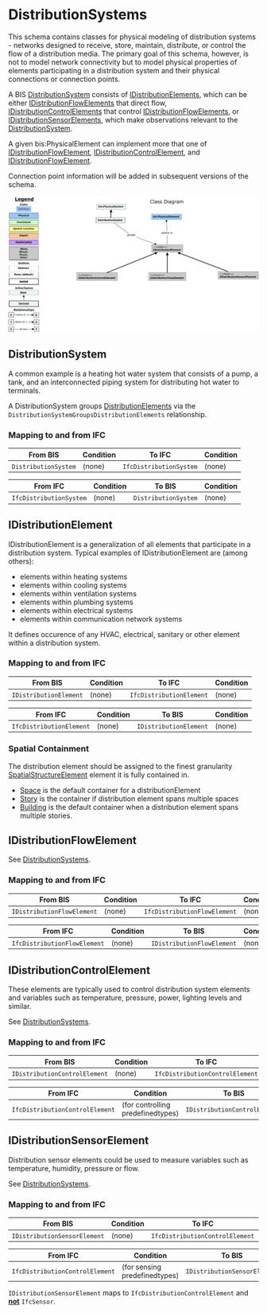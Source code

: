 ﻿---
noEditThisPage: true
remarksTarget: DistributionSystems.ecschema.md
---

# DistributionSystems

This schema contains classes for physical modeling of distribution systems - networks designed to receive, store, maintain, distribute, or control the flow of a distribution media. The primary goal of this schema, however, is not to model network connectivity but to model physical properties of elements participating in a distribution system and their physical connections or connection points.

A BIS [DistributionSystem](#distributionsystem) consists of [IDistributionElements](#idistributionelement), which can be either [IDistributionFlowElements](#idistributionflowelement) that direct flow, [IDistributionControlElements](#idistributioncontrolelement) that control [IDistributionFlowElements](#idistributionflowelement), or [IDistributionSensorElements](#idistributionsensorelement), which make observations relevant to the [DistributionSystem](#distributionsystem).

A given bis:PhysicalElement can implement more that one of [IDistributionFlowElement](#idistributionflowelement), [IDistributionControlElement](#idistributioncontrolelement), and [IDistributionFlowElement](#idistributionflowelement).

Connection point information will be added in subsequent versions of the schema.

![Class and Instance Diagrams](./media/distributionsystems.png)

## DistributionSystem

A common example is a heating hot water system that consists of a pump, a tank, and an interconnected piping system for distributing hot water to terminals.

A DistributionSystem groups [DistributionElements](#IDistributionElement) via the `DistributionSystemGroupsDistributionElements` relationship.

### Mapping to and from IFC

| From BIS    | Condition | To IFC    | Condition |
| ----------- | --------- | --------- | --------- |
| `DistributionSystem`  | (none) | `IfcDistributionSystem` | (none) |

| From IFC  | Condition | To BIS    | Condition |
| --------- | --------- | --------- | --------- |
| `IfcDistributionSystem` | (none) | `DistributionSystem` | (none) |

## IDistributionElement

IDistributionElement is a generalization of all elements that participate in a distribution system. Typical examples of IDistributionElement are (among others):

- elements within heating systems
- elements within cooling systems
- elements within ventilation systems
- elements within plumbing systems
- elements within electrical systems
- elements within communication network systems

It defines occurence of any HVAC, electrical, sanitary or other element within a distribution system.

### Mapping to and from IFC

| From BIS    | Condition | To IFC    | Condition |
| ----------- | --------- | --------- | --------- |
| `IDistributionElement`  | (none) | `IfcDistributionElement` | (none) |

| From IFC  | Condition | To BIS    | Condition |
| --------- | --------- | --------- | --------- |
| `IfcDistributionElement` | (none) | `IDistributionElement` | (none) |

### Spatial Containment

The distribution element should be assigned to the finest granularity [SpatialStructureElement](../SpatialComposition/SpatialComposition.remarks.md#SpatialStructureElement) element it is fully contained in.

- [Space](../BuildingSpatial/BuildingSpatial.remarks.md#Space) is the default container for a distributionElement
- [Story](../BuildingSpatial/BuildingSpatial.remarks.md#Story) is the container if distribution element spans multiple spaces
- [Building](../BuildingSpatial/BuildingSpatial.remarks.md#Building) is the default container when a distribution element spans multiple stories.

## IDistributionFlowElement

See [DistributionSystems](#distributionsystems).

### Mapping to and from IFC

| From BIS    | Condition | To IFC    | Condition |
| ----------- | --------- | --------- | --------- |
| `IDistributionFlowElement`  | (none) | `IfcDistributionFlowElement` | (none) |

| From IFC  | Condition | To BIS    | Condition |
| --------- | --------- | --------- | --------- |
| `IfcDistributionFlowElement` | (none) | `IDistributionFlowElement` | (none) |

## IDistributionControlElement

These elements are typically used to control distribution system elements and variables such as temperature, pressure, power, lighting levels and similar.

See [DistributionSystems](#distributionsystems).

### Mapping to and from IFC

| From BIS    | Condition | To IFC    | Condition |
| ----------- | --------- | --------- | --------- |
| `IDistributionControlElement`  | (none) | `IfcDistributionControlElement` | (none) |

| From IFC  | Condition | To BIS    | Condition |
| --------- | --------- | --------- | --------- |
| `IfcDistributionControlElement` | (for controlling predefinedtypes) | `IDistributionControlElement` | (none) |

## IDistributionSensorElement

Distribution sensor elements could be used to measure variables such as temperature, humidity, pressure or flow.

See [DistributionSystems](#distributionsystems).

### Mapping to and from IFC

| From BIS    | Condition | To IFC    | Condition |
| ----------- | --------- | --------- | --------- |
| `IDistributionSensorElement` | (none) | `IfcDistributionControlElement` | (none) |

| From IFC  | Condition | To BIS    | Condition |
| --------- | --------- | --------- | --------- |
| `IfcDistributionControlElement` | (for sensing predefinedtypes) | `IDistributionSensorElement` | (none) |

`IDistributionSensorElement` maps to `IfcDistributionControlElement` and <b><u>not</u></b> `IfcSensor`.